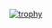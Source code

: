 [![trophy](https://github-profile-trophy.vercel.app/abdullah-336ryo-ma)](https://github.com/ryo-ma/github-profile-trophy)
